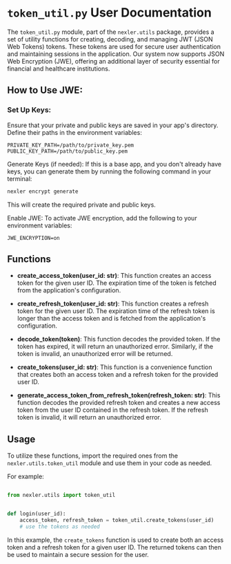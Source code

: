 # `token_util.py` User Documentation

The `token_util.py` module, part of the `nexler.utils` package, provides a set of utility functions for creating, decoding, and managing JWT (JSON Web Tokens) tokens. These tokens are used for secure user authentication and maintaining sessions in the application. Our system now supports JSON Web Encryption (JWE), offering an additional layer of security essential for financial and healthcare institutions.

## How to Use JWE:
### Set Up Keys:
Ensure that your private and public keys are saved in your app's directory. Define their paths in the environment variables:

```
PRIVATE_KEY_PATH=/path/to/private_key.pem
PUBLIC_KEY_PATH=/path/to/public_key.pem
```

Generate Keys (if needed):
If this is a base app, and you don't already have keys, you can generate them by running the following command in your terminal:

```bash
nexler encrypt generate
```
This will create the required private and public keys.

Enable JWE:
To activate JWE encryption, add the following to your environment variables:

```JWE_ENCRYPTION=on```

## Functions

- **create_access_token(user_id: str)**: This function creates an access token for the given user ID. The expiration time of the token is fetched from the application's configuration.

- **create_refresh_token(user_id: str)**: This function creates a refresh token for the given user ID. The expiration time of the refresh token is longer than the access token and is fetched from the application's configuration.

- **decode_token(token)**: This function decodes the provided token. If the token has expired, it will return an unauthorized error. Similarly, if the token is invalid, an unauthorized error will be returned.

- **create_tokens(user_id: str)**: This function is a convenience function that creates both an access token and a refresh token for the provided user ID.

- **generate_access_token_from_refresh_token(refresh_token: str)**: This function decodes the provided refresh token and creates a new access token from the user ID contained in the refresh token. If the refresh token is invalid, it will return an unauthorized error.

## Usage

To utilize these functions, import the required ones from the `nexler.utils.token_util` module and use them in your code as needed.

For example:

```python

from nexler.utils import token_util


def login(user_id):
    access_token, refresh_token = token_util.create_tokens(user_id)
    # use the tokens as needed
```

In this example, the `create_tokens` function is used to create both an access token and a refresh token for a given user ID. The returned tokens can then be used to maintain a secure session for the user.